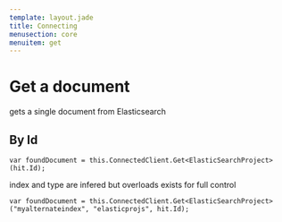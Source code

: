 ```yaml
---
template: layout.jade
title: Connecting
menusection: core
menuitem: get
---
```



# Get a document

gets a single document from Elasticsearch

## By Id

	var foundDocument = this.ConnectedClient.Get<ElasticSearchProject>(hit.Id);

index and type are infered but overloads exists for full control

	var foundDocument = this.ConnectedClient.Get<ElasticSearchProject>("myalternateindex", "elasticprojs", hit.Id);




 

